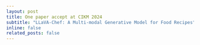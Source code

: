```yaml
---
layout: post
title: One paper accept at CIKM 2024
subtitle: "LLaVA-Chef: A Multi-modal Generative Model for Food Recipes"
inline: false
related_posts: false
---
```

